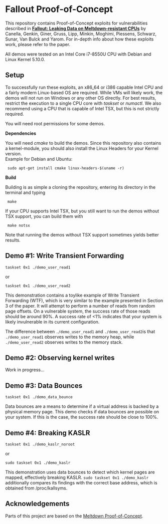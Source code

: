 # Fallout Proof-of-Concept

This repository contains Proof-of-Concept exploits for vulnerabilities described in [**Fallout: Leaking Data on Meltdown-resistant CPUs**](https://mdsattacks.com/files/fallout.pdf) by Canella, Genkin, Giner, Gruss, Lipp, Minkin, Moghimi, Piessens, Schwarz, Sunar, Van Bulck and Yarom.
For in-depth info about how these exploits work, please refer to the paper.

All demos were tested on an Intel Core i7-8550U CPU with Debian and Linux Kernel 5.10.0.

## Setup

To successfully run these exploits, an x86_64 or i386 capable Intel CPU and a fairly modern Linux-based OS are required.
While VMs will likely work, the demos will not run on Windows or any other OS directly. For best results, restrict the execution to a single CPU
core with _taskset_ or _numactl_. We also recommend using a CPU that is capable of Intel TSX, but this is not strictly required.  

You will need root permissions for some demos.

**Dependencies**

You will need _cmake_ to build the demos. Since this repository also contains a kernel-module, you should also install the Linux Headers for your Kernel version.  
Example for Debian and Ubuntu:
<!-- prettier-ignore -->
```shell
 sudo apt-get install cmake linux-headers-$(uname -r) 
 ```
**Build**

Building is as simple a cloning the repository, entering its directory in the terminal and typing
```shell
 make
 ```
If your CPU supports Intel TSX, but you still want to run the demos without TSX support, you can build them with
```shell
 make notsx
 ```
Note that running the demos without TSX support sometimes yields better results.

## Demo #1: Write Transient Forwarding

```shell
taskset 0x1 ./demo_user_read1
 ```
or 
```shell
taskset 0x1 ./demo_user_read2
 ```
This demonstration contains a toylike example of Write Transient Forwarding (WTF),
which is very similar to the example presented in Section 3 of the paper. It will attempt 
to perform a number of reads from random page offsets. On a vulnerable system, the success 
rate of those reads should be around 90%. A success rate of <1% indicates that your system is
likely invulnerable in its current configuration.

The difference between ```./demo_user_read1``` and ```./demo_user_read2```is that ```./demo_user_read1```
observes writes to the memory heap, while ```./demo_user_read2``` observes writes to the memory stack. 

## Demo #2: Observing kernel writes

Work in progress...

## Demo #3: Data Bounces

```shell
taskset 0x1 ./demo_data_bounce
 ```

Data bounces are a means to determine if a virtual address is backed by a physical memory page.
This demo checks if data bounces are possible on your system. If this is the case, the success rate should be close to 100%. 

## Demo #4: Breaking KASLR

```shell
taskset 0x1 ./demo_kaslr_noroot
 ```
or
```shell
sudo taskset 0x1 ./demo_kaslr
 ```


This demonstration uses data bounces to detect which kernel pages are mapped, effectively breaking KASLR.
```sudo taskset 0x1 ./demo_kaslr``` additionally compares its findings with the correct base address, which is obtained from /proc/kallsyms.

## Acknowledgements

Parts of this project are based on the [Meltdown Proof-of-Concept](https://github.com/IAIK/meltdown).
